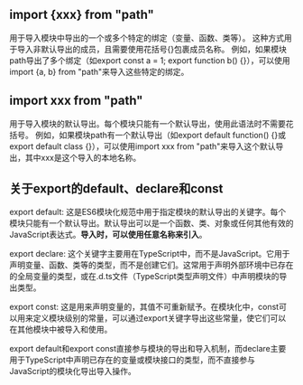 ## import {xxx} from "path" 
用于导入模块中导出的一个或多个特定的绑定（变量、函数、类等）。
这种方式用于导入非默认导出的成员，且需要使用花括号{}包裹成员名称。
例如，如果模块path导出了多个绑定（如export const a = 1; export function b() {}），可以使用import {a, b} from "path"来导入这些特定的绑定。

## import xxx from "path" 
用于导入模块的默认导出。每个模块只能有一个默认导出，使用此语法时不需要花括号。
例如，如果模块path有一个默认导出（如export default function() {}或export default class {}），可以使用import xxx from "path"来导入这个默认导出，其中xxx是这个导入的本地名称。

## 关于export的default、declare和const
export default: 这是ES6模块化规范中用于指定模块的默认导出的关键字。每个模块只能有一个默认导出。默认导出可以是一个函数、类、对象或任何其他有效的JavaScript表达式。**导入时，可以使用任意名称来引入**。

export declare: 这个关键字主要用在TypeScript中，而不是JavaScript。它用于声明变量、函数、类等的类型，而不是创建它们。这常用于声明外部环境中已存在的全局变量的类型，或在.d.ts文件（TypeScript类型声明文件）中声明模块的导出类型。

export const: 这是用来声明变量的，其值不可重新赋予。在模块化中，const可以用来定义模块级别的常量，可以通过export关键字导出这些常量，使它们可以在其他模块中被导入和使用。

export default和export const直接参与模块的导出和导入机制，而declare主要用于TypeScript中声明已存在的变量或模块接口的类型，而不直接参与JavaScript的模块化导出导入操作。